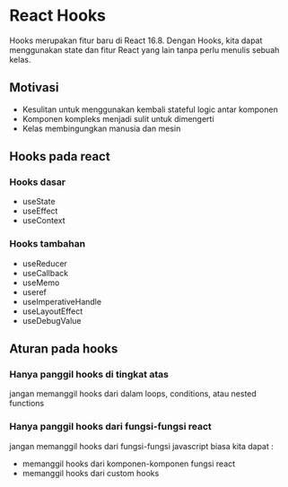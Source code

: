 # React Hooks
Hooks merupakan fitur baru di React 16.8. Dengan Hooks, kita dapat menggunakan state dan fitur React  yang lain tanpa perlu menulis sebuah kelas.
## Motivasi 
- Kesulitan untuk menggunakan kembali stateful logic antar komponen
- Komponen kompleks menjadi sulit untuk dimengerti
- Kelas membingungkan manusia dan mesin
## Hooks pada react
### Hooks dasar
- useState
- useEffect
- useContext
### Hooks tambahan
- useReducer
- useCallback
- useMemo
- useref
- useImperativeHandle
- useLayoutEffect
- useDebugValue
## Aturan pada hooks
### Hanya panggil hooks di tingkat atas
jangan memanggil hooks dari dalam loops, conditions, atau nested functions
### Hanya panggil hooks dari fungsi-fungsi react
jangan memanggil hooks dari fungsi-fungsi javascript biasa
kita dapat :
- memanggil hooks dari komponen-komponen fungsi react
- memanggil hooks dari custom hooks